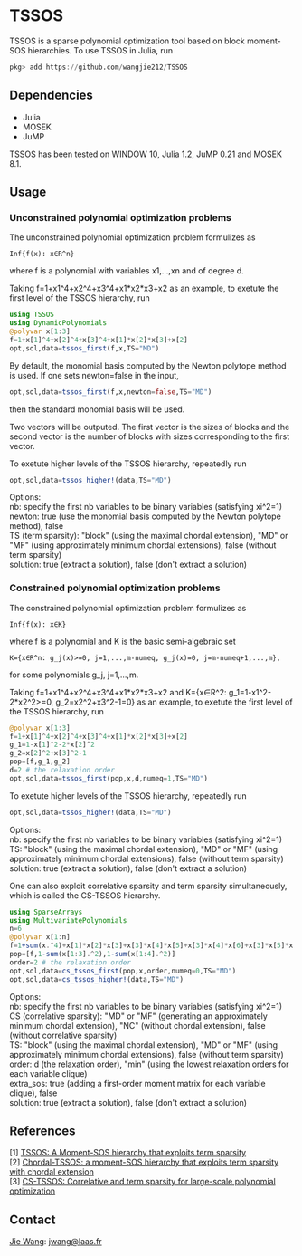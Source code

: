 # TSSOS
TSSOS is a sparse polynomial optimization tool based on block moment-SOS hierarchies. To use TSSOS in Julia, run
```Julia
pkg> add https://github.com/wangjie212/TSSOS
 ```

## Dependencies
- Julia
- MOSEK
- JuMP

TSSOS has been tested on WINDOW 10, Julia 1.2, JuMP 0.21 and MOSEK 8.1.
## Usage
### Unconstrained polynomial optimization problems
The unconstrained polynomial optimization problem formulizes as
```
Inf{f(x): x∈R^n}
```
where f is a polynomial with variables x1,...,xn and of degree d.

Taking f=1+x1^4+x2^4+x3^4+x1\*x2\*x3+x2 as an example, to exetute the first level of the TSSOS hierarchy, run
```Julia
using TSSOS
using DynamicPolynomials
@polyvar x[1:3]
f=1+x[1]^4+x[2]^4+x[3]^4+x[1]*x[2]*x[3]+x[2]
opt,sol,data=tssos_first(f,x,TS="MD")
```
By default, the monomial basis computed by the Newton polytope method is used. If one sets newton=false in the input,
```Julia
opt,sol,data=tssos_first(f,x,newton=false,TS="MD")
```
then the standard monomial basis will be used.

Two vectors will be outputed. The first vector is the sizes of blocks and the second vector is the number of blocks with sizes corresponding to the first vector.

To exetute higher levels of the TSSOS hierarchy, repeatedly run

```Julia
opt,sol,data=tssos_higher!(data,TS="MD")
```

Options:  
nb: specify the first nb variables to be binary variables (satisfying xi^2=1)  
newton: true (use the monomial basis computed by the Newton polytope method), false  
TS (term sparsity): "block" (using the maximal chordal extension), "MD" or "MF" (using approximately minimum chordal extensions), false (without term sparsity)  
solution: true (extract a solution), false (don't extract a solution)

### Constrained polynomial optimization problems
The constrained polynomial optimization problem formulizes as
```
Inf{f(x): x∈K}
```
where f is a polynomial and K is the basic semi-algebraic set
```
K={x∈R^n: g_j(x)>=0, j=1,...,m-numeq, g_j(x)=0, j=m-numeq+1,...,m},
```
for some polynomials g_j, j=1,...,m.

Taking f=1+x1^4+x2^4+x3^4+x1\*x2\*x3+x2 and K={x∈R^2: g_1=1-x1^2-2\*x2^2>=0, g_2=x2^2+x3^2-1=0} as an example, to exetute the first level of the TSSOS hierarchy, run

```Julia
@polyvar x[1:3]
f=1+x[1]^4+x[2]^4+x[3]^4+x[1]*x[2]*x[3]+x[2]
g_1=1-x[1]^2-2*x[2]^2
g_2=x[2]^2+x[3]^2-1
pop=[f,g_1,g_2]
d=2 # the relaxation order
opt,sol,data=tssos_first(pop,x,d,numeq=1,TS="MD")
```

To exetute higher levels of the TSSOS hierarchy, repeatedly run

```Julia
opt,sol,data=tssos_higher!(data,TS="MD")
```

Options:  
nb: specify the first nb variables to be binary variables (satisfying xi^2=1)  
TS: "block" (using the maximal chordal extension), "MD" or "MF" (using approximately minimum chordal extensions), false (without term sparsity)  
solution: true (extract a solution), false (don't extract a solution)

One can also exploit correlative sparsity and term sparsity simultaneously, which is called the CS-TSSOS hierarchy.

```Julia
using SparseArrays
using MultivariatePolynomials
n=6
@polyvar x[1:n]
f=1+sum(x.^4)+x[1]*x[2]*x[3]+x[3]*x[4]*x[5]+x[3]*x[4]*x[6]+x[3]*x[5]*x[6]+x[4]*x[5]*x[6]
pop=[f,1-sum(x[1:3].^2),1-sum(x[1:4].^2)]
order=2 # the relaxation order
opt,sol,data=cs_tssos_first(pop,x,order,numeq=0,TS="MD")
opt,sol,data=cs_tssos_higher!(data,TS="MD")
```
Options:  
nb: specify the first nb variables to be binary variables (satisfying xi^2=1)  
CS (correlative sparsity): "MD" or "MF" (generating an approximately minimum chordal extension), "NC" (without chordal extension), false (without correlative sparsity)   
TS: "block" (using the maximal chordal extension), "MD" or "MF" (using approximately minimum chordal extensions), false (without term sparsity)  
order: d (the relaxation order), "min" (using the lowest relaxation orders for each variable clique)  
extra_sos: true (adding a first-order moment matrix for each variable clique), false  
solution: true (extract a solution), false (don't extract a solution)

## References
[1] [TSSOS: A Moment-SOS hierarchy that exploits term sparsity](https://arxiv.org/abs/1912.08899)  
[2] [Chordal-TSSOS: a moment-SOS hierarchy that exploits term sparsity with chordal extension](https://arxiv.org/abs/2003.03210)  
[3] [CS-TSSOS: Correlative and term sparsity for large-scale polynomial optimization](https://arXiv:2005.02828)

## Contact
[Jie Wang](https://wangjie212.github.io/jiewang/): jwang@laas.fr
